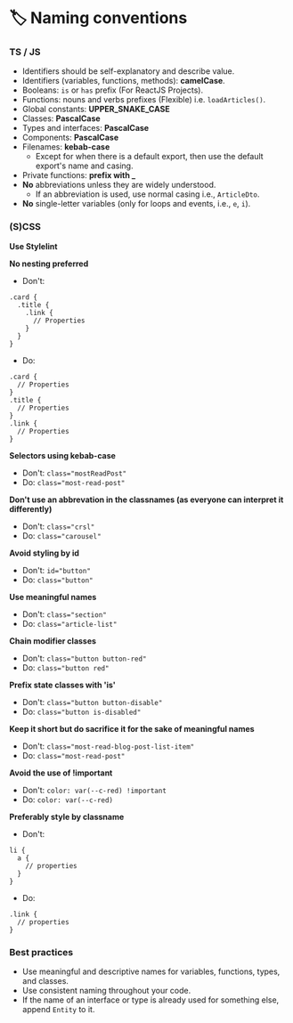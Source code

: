 # 🏷️ Naming conventions

### TS / JS

- Identifiers should be self-explanatory and describe value.
- Identifiers (variables, functions, methods): **camelCase**.
- Booleans: `is` or `has` prefix (For ReactJS Projects).
- Functions: nouns and verbs prefixes (Flexible) i.e. `loadArticles()`.
- Global constants: **UPPER_SNAKE_CASE**
- Classes: **PascalCase**
- Types and interfaces: **PascalCase**
- Components: **PascalCase**
- Filenames: **kebab-case**
  - Except for when there is a default export, then use the default export's name and casing.
- Private functions: **prefix with \_**
- **No** abbreviations unless they are widely understood.
  - If an abbreviation is used, use normal casing i.e., `ArticleDto`.
- **No** single-letter variables (only for loops and events, i.e., `e`, `i`).

### (S)CSS

**Use Stylelint**

**No nesting preferred**

- Don't:

```
.card {
  .title {
    .link {
      // Properties
    }
  }
}
```

- Do:

```
.card {
  // Properties
}
.title {
  // Properties
}
.link {
  // Properties
}
```

**Selectors using kebab-case**

- Don't: `class="mostReadPost"`
- Do: `class="most-read-post"`

**Don't use an abbrevation in the classnames (as everyone can interpret it differently)**

- Don't: `class="crsl"`
- Do: `class="carousel"`

**Avoid styling by id**

- Don't: `id="button"`
- Do: `class="button"`

**Use meaningful names**

- Don't: `class="section"`
- Do: `class="article-list"`

**Chain modifier classes**

- Don't: `class="button button-red"`
- Do: `class="button red"`

**Prefix state classes with 'is'**

- Don't: `class="button button-disable"`
- Do: `class="button is-disabled"`

**Keep it short but do sacrifice it for the sake of meaningful names**

- Don't: `class="most-read-blog-post-list-item"`
- Do: `class="most-read-post"`

**Avoid the use of !important**

- Don't: `color: var(--c-red) !important`
- Do: `color: var(--c-red)`

**Preferably style by classname**

- Don't:

```
li {
  a {
    // properties
  }
}
```

- Do:

```
.link {
  // properties
}
```

### Best practices

- Use meaningful and descriptive names for variables, functions, types, and classes.
- Use consistent naming throughout your code.
- If the name of an interface or type is already used for something else, append `Entity` to it.
